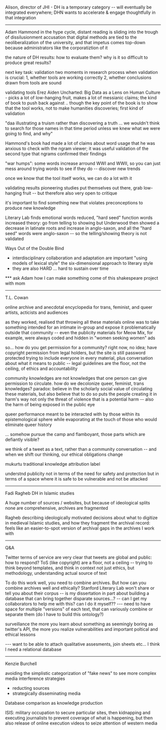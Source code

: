 Alison, director of JHI - DH is a temporary category -- will eventually be integrated everywhere; DHN wants to accelerate & engage thoughtfully in that integration


---


Adam Hammond
in the hype cycle, distant reading is sliding into the trough of dissilusionment
accusation that digital methods are tied to the neoliberalization of the university, and that impetus comes top-down because administrators like the corporatiztion of it

the nature of DH results: how to evaluate them? why is it so difficult to produce great results?

next key task: validation
two moments in research process when validation is crucial:
1, whether tools are working correctly
2, whether conclusions drawn from tools are sound

validating tools
Erez Aiden Uncharted: Big Data as a Lens on Human Culture - picks a lot of low-hanging fruit, makes a lot of messianic claims; the kind of book to push back against .. though the key point of the book is to show that the tool works, not to make humanities discoveries; first kind of validation

"daa illustrating a truism rather than discovering a truth ... we wouldn't think to search for those names in that time period unless we knew what we were going to find, and why"

Hammond's book had made a lot of claims about word usage that he was anxious to check with the ngram viewer; it was useful validation of the second type that ngrams confirmed their findings

"war humps": some words increase arround WWI and WWII, so you can just mess around trying words to see if they do -- discover new trends

once we know that the tool itself works, we can do a lot with it

validating results
pioneering studies put themselves out there, grab low-hanging fruit -- but therefore also very open to critique

it's important to find something new that violates preconceptions to produce new knowledge

Literary Lab finds emotional words reduced, "hard seed" function words increased
theory: go from telling to showing
but Underwood then showed a decrease in latinate roots and increase in anglo-saxon, and all the "hard seed" words were anglo-saxon -- so the telling/showing theory is not validated

Ways Out of the Double Bind
- interdisciplinary collaboration and adaptation are important
"using models of lexical style" the six-dimensional approach to literary style
- they are also HARD ... hard to sustain over time

*** ask Adam how I can make something come of this shakespeare project with mom

---

T.L. Cowan

online archive and anecdotal encyclopedia for trans, feminist, and queer artists, acticists and audiences

as they worked, realised that throwing all these materials online was to take something intended for an intimate in-group and expose it problematically outside that community
-- even the publicity materials for Meow Mix, for example, were always coded and hidden in "women seeking women" ads

so... how do you get permission for a community?
right now, no idea; have copyright permission from legal holders, but the site is still password protected
trying to include everyone in every material, plus conversation about what it means to public -- legal guidelines are the floor, not the ceiling, of ethics and accountability

community knowledges are not knowledges that one person can give permission to circulate. how do we decolonize queer, feminist, trans knowledges?
paradox: believe in the scholarly social value of circulating these materials, but also believe that to do so puts the people creating it in harm's way
not only the threat of violence that is a potential harm -- also the harm of being exposed in the public eye

queer performance meant to be interacted with by those within its epistemological sphere while evaporating at the touch of those who would eliminate queer history

... somehow pursue the camp and flamboyant, those parts which are defiantly visible?

we think of a tweet as a text, rather than a community conversation -- and when we shift our thinking, our ethical obligations change

mukurtu traditional knowledge attribution label

understnd publicity not in terms of the need for safety and protection but in terms of a space where it is safe to be vulnerable and not be attacked

---

Fadi Ragheb
DH in Islamic studies

A huge number of sources / websites, but because of ideological splits none are comprehensive, archives are fragmented

Ragheb describing ideologically motivated decisions about what to digitize in medieval Islamic studies, and how they fragment the archival record: feels like an easier-to-spot version of archival gaps in the archives I work with

---

Q&A

Twitter terms of service are very clear that tweets are global and public: how to respond?
ToS (like copyright) are a floor, not a ceiling -- trying to think beyond templates, and think in context
not just ethics, but methodology, understanding actual source of text

To do this work well, you need to combine archives. But how can you combine archives well and ethically?
Stanford Literary Lab won't share or tell you about their corpus
-- is my dissertation in part about building a database that can bring together disparate sources...?
-- can I get my collaborators to help me with this? can I do it myself??
--- need to have space for multiple "versions" of each text, that can variously combine or separate them (do I have to build this ontology?)

surveillance
the more you learn about something as seemingly boring as twitter's API, the more you realize vulnerabilities and important poltical and ethical lessons


--- want to be able to attach qualitative assesments, join sheets etc... I think I need a relational database


------


Kenzie Burchell

avoiding the simplistic categorization of "fake news" to see more complex media interference strategies
- reducting sources
- strategically disseminating media

Database comparison as knowledge production

ISIS: military occupation to secure particular sites, then kidnapping and executing journalists to prevent coverage of what is happening, but then also release of online execution videos to seize attention of western media